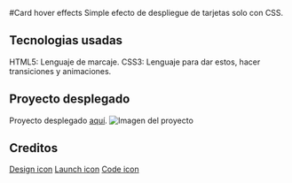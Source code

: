 #Card hover effects
Simple efecto de despliegue de tarjetas solo con CSS.

## Tecnologias usadas

HTML5: Lenguaje de marcaje.
CSS3: Lenguaje para dar estos, hacer transiciones y animaciones.

## Proyecto desplegado

Proyecto desplegado [aquí](https://xavi1312.github.io/card-hover-effects/).
![Imagen del proyecto](https://repository-images.githubusercontent.com/277639259/d27ef200-c046-11ea-9b0f-eb9ad28482c2)

## Creditos

[Design icon](https://www.flaticon.com/free-icon/sketch_681662)
[Launch icon](https://www.flaticon.com/free-icon/sketch_681662)
[Code icon](https://www.flaticon.com/free-icon/sketch_681662)

